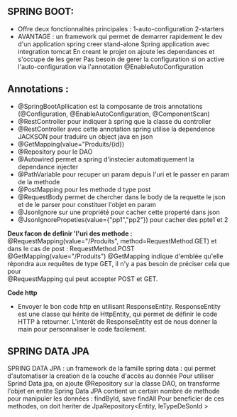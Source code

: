 ## SPRING BOOT:
- Offre deux fonctionnalités principales :
   1-auto-configuration   2-starters
- AVANTAGE : un framework qui permet de demarrer rapidement le dev d'un application spring
creer stand-alone Spring application avec integration tomcat
En creant le projet on ajoute les dependances et s'occupe de les gerer
Pas besoin de gerer la configuration si on active l'auto-configuration via l'annotation  @EnableAutoConfiguration

## Annotations :
- @SpringBootApllication est la composante de trois annotations (@Configuration, @EnableAutoConfiguration, @ComponentScan)
- @RestController pour indiquer à spring que la classe du controller
- @RestController avec cette annotation spring utilise la dependence JACKSON pour traduire un object java en json
- @GetMapping(value="Produits/{id})
- @Repository pour le DAO
- @Autowired permet a spring d'instecier automatiquement la dependance injecter
- @PathVariable pour recuper un param depuis l'uri et le passer en param de la methode
- @PostMapping pour les methode d type post
- @RequestBody permet de  chercher dans le body de la requette le json et de le parser pour constituer l'objet en param
- @JsonIgnore sur une propriété pour cacher cette properté dans json
- @JsonIgnorePropeties(value={"pp1","pp2"}) pour cacher des ppte1 et 2

**Deux facon de definir 'l'uri des methode :**
@RequestMapping(value="/Produits", method=RequestMethod.GET) et dans le cas de post : RequestMethod.POST
@GetMapping(value="/Produits")
@GetMapping   indique d'emblée qu'elle répondra aux requêtes de type GET, il n'y a pas besoin de préciser cela que pour  
@RequestMapping  qui peut accepter POST et GET.

**Code http**
- Envoyer le bon code http en utilisant ResponseEntity. ResponseEntity est une classe qui hérite de HttpEntity,  qui permet de définir le code HTTP
à retourner. L'interêt de ResponseEntity est de nous donner la main pour personnaliser le code facilement.

  
## SPRING DATA JPA
SPRING DATA JPA : un framework de la famille spring data : qui permet d'automatiser la creation de la couche d'accès au donnée
Pour utiliser Sprind Data jpa, on ajoute @Repository sur la classe DAO, on transforme l'objet en entite
Spring Data JPA contient un certain nombre de methode pour manipuler les données : findById, save findAll Pour beneficier de ces methodes, on doit
heriter de JpaRepository<Entity, leTypeDeSonId > 